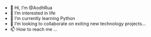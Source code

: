 - 👋 Hi, I’m @AodhRua
- 👀 I’m interested in life
- 🌱 I’m currently learning Python
- 💞️ I’m looking to collaborate on exiting new technology projects...
- 📫 How to reach me ...

<!---
AodhRua/AodhRua is a ✨ special ✨ repository because its `README.md` (this file) appears on your GitHub profile.
You can click the Preview link to take a look at your changes.
--->
